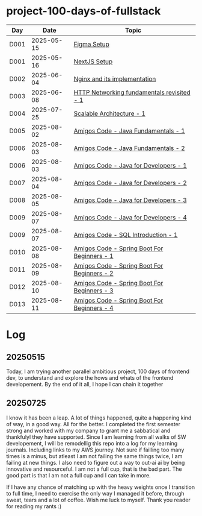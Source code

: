 # project-100-days-of-fullstack

| Day  | Date       | Topic                                                                                  |
| ---- | ---------- | -------------------------------------------------------------------------------------- |
| D001 | 2025-05-15 | [Figma Setup](./log/D001-figma-setup.md)                                               |
| D001 | 2025-05-16 | [NextJS Setup](./log/D002-nextjs-setup.md)                                             |
| D002 | 2025-06-04 | [Nginx and its implementation](./nginx/basic/README.md)                                |
| D003 | 2025-06-08 | [HTTP Networking fundamentals revisited - 1](./http-networking-freecodecamp/README.md) |
| D004 | 2025-07-25 | [Scalable Architecture - 1 ](./scalable-arch/ww202533.md)                              |
| D005 | 2025-08-02 | [Amigos Code - Java Fundamentals - 1 ](https://github.com/Project-Be-Better/learning-java/blob/master/learning-log/001-java-fundamentals.md)                              |
| D006 | 2025-08-03 | [Amigos Code - Java Fundamentals - 2 ](https://github.com/Project-Be-Better/learning-java/blob/master/learning-log/001-java-fundamentals.md)                              |
| D006 | 2025-08-03 | [Amigos Code - Java for Developers - 1 ](https://github.com/Project-Be-Better/learning-java/blob/master/learning-log/002-java-for-developers.md)                              |
| D007 | 2025-08-04 | [Amigos Code - Java for Developers - 2 ](https://github.com/Project-Be-Better/learning-java/blob/master/learning-log/002-java-for-developers.md)                              |
| D008 | 2025-08-05 | [Amigos Code - Java for Developers - 3 ](https://github.com/Project-Be-Better/learning-java/blob/master/learning-log/002-java-for-developers.md)                              |
| D009 | 2025-08-07 | [Amigos Code - Java for Developers - 4 ](https://github.com/Project-Be-Better/learning-java/blob/master/learning-log/002-java-for-developers.md)                              |
| D009 | 2025-08-07 | [Amigos Code - SQL Introduction - 1 ](https://github.com/Project-Be-Better/learning-sql/blob/main/learning-log/003-amigoscode-SQL-introduction.md)                              |
| D010 | 2025-08-08 | [Amigos Code - Spring Boot For Beginners - 1 ](https://github.com/Project-Be-Better/learning-java/blob/master/learning-log/003-spring-boot-for-beginners.md)                              |
| D011 | 2025-08-09 | [Amigos Code - Spring Boot For Beginners - 2 ](https://github.com/Project-Be-Better/learning-java/blob/master/learning-log/003-spring-boot-for-beginners.md)                              |
| D012 | 2025-08-10 | [Amigos Code - Spring Boot For Beginners - 3 ](https://github.com/Project-Be-Better/learning-java/blob/master/learning-log/003-spring-boot-for-beginners.md)                              |
| D013 | 2025-08-11 | [Amigos Code - Spring Boot For Beginners - 4 ](https://github.com/Project-Be-Better/learning-java/blob/master/learning-log/003-spring-boot-for-beginners.md)                              |



# Log

## 20250515

Today, I am trying another parallel ambitious project, 100 days of frontend dev, to understand and explore the hows and whats of the frontend developement. By the end of it all, I hope I can chain it together

## 20250725

I know it has been a leap. A lot of things happened, quite a happening kind of way, in a good way. All for the better. I completed the first semester strong and worked with my company to grant me a sabbatical and thankfulyl they have supported. Since I am learning from all walks of SW developement, I will be remodellig this repo into a log for my learning journals. Including links to my AWS journey. Not sure if failling too many times is a minus, but atleast I am not failing the same things twice, I am failing at new things. I also need to figure out a way to out-ai ai by being innovative and resourceful. I am not a full cup, that is the bad part. The good part is that I am not a full cup and I can take in more.

If I have any chance of matching up with the heavy weights once I transition to full time, I need to exercise the only way I managed it before, through sweat, tears and a lot of coffee. Wish me luck to myself. Thank you reader for reading my rants :)
